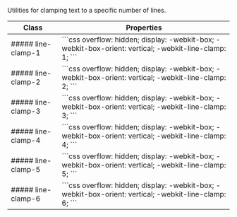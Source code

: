 Utilities for clamping text to a specific number of lines.

<table>
<thead><tr><th>Class</th><th>Properties</th></tr></thead>
<tbody>
<tr>
<td> 
##### line-clamp-1 
</td>
<td>
```css
overflow: hidden;
display: -webkit-box;
-webkit-box-orient: vertical;
-webkit-line-clamp: 1;
```
</td>
</tr>


<tr>
<td>
##### line-clamp-2
</td>
<td>
```css
overflow: hidden;
display: -webkit-box;
-webkit-box-orient: vertical;
-webkit-line-clamp: 2;
```
</td>
</tr>


<tr>
<td>
##### line-clamp-3
</td>
<td>
```css
overflow: hidden;
display: -webkit-box;
-webkit-box-orient: vertical;
-webkit-line-clamp: 3;
```
</td>
</tr>

<tr>
<td>
##### line-clamp-4
</td>
<td>
```css
overflow: hidden;
display: -webkit-box;
-webkit-box-orient: vertical;
-webkit-line-clamp: 4;
```
</td>
</tr>

<tr>
<td>
##### line-clamp-5
</td>
<td>
```css
overflow: hidden;
display: -webkit-box;
-webkit-box-orient: vertical;
-webkit-line-clamp: 5;
```
</td>
</tr>


<tr>
<td>
##### line-clamp-6
</td>
<td>
```css
overflow: hidden;
display: -webkit-box;
-webkit-box-orient: vertical;
-webkit-line-clamp: 6;
```
</td>
</tr>


</tbody>
</table>